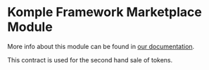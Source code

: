 # Komple Framework Marketplace Module

More info about this module can be found in [our documentation](https://docs.komple.io/komple-framework/modules/Marketplace-Module).

This contract is used for the second hand sale of tokens.
